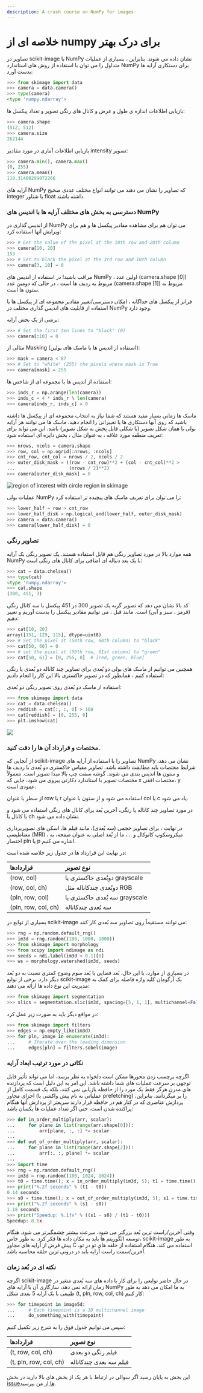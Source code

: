 ```yaml
---
description: A crash course on NumPy for images
---
```


# خلاصه ای از numpy برای درک بهتر

تصاویر در scikit-image با NumPy نشان داده می شوند. بنابراین ، بسیاری از عملیات متداول را می توان با استفاده از روش های استاندارد NumPy برای دستکاری آرایه ها بدست آورد:

```python
>>> from skimage import data
>>> camera = data.camera()
>>> type(camera)
<type 'numpy.ndarray'>
```

بازیابی اطلاعات اندازه ی طول و عرض و کانال های رنگی تصویر و تعداد پیکسل ها:

```python
>>> camera.shape
(512, 512)
>>> camera.size
262144
```

بازیابی اطلاعات آماری در مورد مقادیر intensity تصویر:

```python
>>> camera.min(), camera.max()
(0, 255)
>>> camera.mean()
118.31400299072266
```

آرایه های NumPy که تصاویر را نشان می دهند می توانند انواع مختلف عددی صحیح integer یا شناور float داشته باشند.



### دسترسی به بخش های مختلف آرایه ها با اندیس های NumPy

از اندیس گذاری در NumPy می توان هم برای مشاهده مقادیر پیکسل ها و هم برای ویرایش آنها استفاده کرد:

```python
>>> # Get the value of the pixel at the 10th row and 20th column
>>> camera[10, 20]
153
>>> # Set to black the pixel at the 3rd row and 10th column
>>> camera[3, 10] = 0
```

مراقب باشید! در استفاده از اندیس های NumPy ، اولین عدد \(camera.shape \[0\]\) مربوط به ردیف ها است ، در حالی که دومین عدد \(camera.shape \[1\]\) مربوط به ستون ها است.

فراتر از پیکسل های جداگانه ، امکان دسترسی/تغییر مقادیر مجموعه ای از پیکسل ها با استفاده از قابلیت های اندیس گذاری مختلف در NumPy وجود دارد.

برشی از یک بخش آرایه:

```python
>>> # Set the first ten lines to "black" (0)
>>> camera[:10] = 0
```

مثالی از Masking \(استفاده از اندیس ها با ماسک های بولین\):

```python
>>> mask = camera < 87
>>> # Set to "white" (255) the pixels where mask is True
>>> camera[mask] = 255
```

استفاده از اندیس ها با مجموعه ای از شاخص ها:

```python
>>> inds_r = np.arange(len(camera))
>>> inds_c = 4 * inds_r % len(camera)
>>> camera[inds_r, inds_c] = 0
```

ماسک ها زمانی بسیار مفید هستند که شما نیاز به انتخاب مجموعه ای از پیکسل ها داشته باشید که روی آنها دستکاری ها یا تغییراتی را انجام دهید. ماسک ها می توانند هر آرایه بولی با همان شکل تصویر \(یا شکلی قابل پخش به شکل تصویر\) باشد. این می تواند برای تعریف منطقه مورد علاقه ، به عنوان مثال ، بخش دایره ای استفاده شود:

```python
>>> nrows, ncols = camera.shape
>>> row, col = np.ogrid[:nrows, :ncols]
>>> cnt_row, cnt_col = nrows / 2, ncols / 2
>>> outer_disk_mask = ((row - cnt_row)**2 + (col - cnt_col)**2 >
...                    (nrows / 2)**2)
>>> camera[outer_disk_mask] = 0
```

![ region of interest with circle region in skimage](.gitbook/assets/sphx_glr_plot_camera_numpy_001.png)

عملیات بولی NumPy را می توان برای تعریف ماسک های پیچیده تر استفاده کرد:

```python
>>> lower_half = row > cnt_row
>>> lower_half_disk = np.logical_and(lower_half, outer_disk_mask)
>>> camera = data.camera()
>>> camera[lower_half_disk] = 0
```



### تصاویر رنگی

همه موارد بالا در مورد تصاویر رنگی هم قابل استفاده هستند. یک تصویر رنگی یک آرایه NumPy با یک بعد دنباله ای اضافی برای کانال های رنگی است:

```python
>>> cat = data.chelsea()
>>> type(cat)
<type 'numpy.ndarray'>
>>> cat.shape
(300, 451, 3)
```

کد بالا نشان می دهد که تصویر گربه یک تصویر 300 در 451 پیکسل با سه کانال رنگی \(قرمز ، سبز و آبی\) است. مانند قبل ، می توانیم مقادیر پیکسل را بدست آوریم و تغییر دهیم:

```python
>>> cat[10, 20]
array([151, 129, 115], dtype=uint8)
>>> # Set the pixel at (50th row, 60th column) to "black"
>>> cat[50, 60] = 0
>>> # set the pixel at (50th row, 61st column) to "green"
>>> cat[50, 61] = [0, 255, 0]  # [red, green, blue]
```

همچنین می توانیم از ماسک های بولی دو بُعدی برای تصاویر چند کاناله دو بُعدی یا رنگی استفاده کنیم ، همانطور که در تصویر خاکستری بالا این کار را انجام دادیم:

استفاده از ماسک دو بُعدی روی تصویر رنگی دو بُعدی:

```python
>>> from skimage import data
>>> cat = data.chelsea()
>>> reddish = cat[:, :, 0] > 160
>>> cat[reddish] = [0, 255, 0]
>>> plt.imshow(cat)
```

![](.gitbook/assets/numpy_images-1.png)



### مختصات و قرارداد آن ها را دقت کنید.

از آنجایی که scikit-image تصاویر را با استفاده از آرایه های NumPy نشان می دهد، شرایط مختصات باید مطابقت داشته باشد. تصاویر مقیاس خاکستری دو بُعدی با ردیف ها و ستون ها اندیس بندی می شوند. گوشه سمت چپ بالا مبدا تصویر است. معمولاً مختصات تصویر با استاندارد دکارتی پیروی می شود، جایی که x مختصات افقی، y عمودی است.

از سطر با عنوان row یا r استفاده می شود و از ستون با عنوان col یا c یاد می شود.

در مورد تصاویر چند کاناله یا رنگی، آخرین بُعد برای کانال های رنگی استفاده می شود و با کانال یا ch نشان داده می شود.

در نهایت ، برای تصاویر حجمی \(سه بُعدی\)، مانند فیلم ها، اسکن های تصویربرداری مغناطیسی \(MRI\) ، میکروسکوپ کانوکال و ...، ما از بُعد اصلی به عنوان صفحه، به اختصار pln یا p اشاره می کنیم.

در نهایت این قرارداد ها در جدول زیر خلاصه شده است:

| قراردادها | نوع تصویر |
| :--- | :--- |
| \(row, col\) | دوبُعدی خاکستری یا grayscale |
| \(row, col, ch\) | دوبُعدی چندکاناله مثل RGB |
| \(pln, row, col\) | سه بُعدی خاکستری یا grayscale |
| \(pln, row, col, ch\) | سه بُعدی چندکاناله |

بسیاری از توابع در scikit-image می توانند مستقیماً روی تصاویر سه بُعدی کار کنند:

```python
>>> rng = np.random.default_rng()
>>> im3d = rng.random((100, 1000, 1000))
>>> from skimage import morphology
>>> from scipy import ndimage as ndi
>>> seeds = ndi.label(im3d < 0.1)[0]
>>> ws = morphology.watershed(im3d, seeds)
```

در بسیاری از موارد، با این حال، بُعد فضایی یا بُعد سوم وضوح کمتری نسبت به دو بُعد دیگر دارد. برخی از توابع scikit-image یک آرگومان کلید واژه فاصله برای کمک به مدیریت این نوع داده ها ارائه می دهند:

```python
>>> from skimage import segmentation
>>> slics = segmentation.slic(im3d, spacing=[5, 1, 1], multichannel=False)
```

در مواقع دیگر باید به صورت زیر عمل کرد:

```python
>>> from skimage import filters
>>> edges = np.empty_like(im3d)
>>> for pln, image in enumerate(im3d):
...     # Iterate over the leading dimension
...     edges[pln] = filters.sobel(image)
```



### نکاتی در مورد ترتیب ابعاد آرایه

اگرچه برچسب زدن محورها ممکن است دلخواه به نظر برسد، اما می تواند تأثیر قابل توجهی بر سرعت عملیات های شما داشته باشد. این امر به این دلیل است که پردازنده های مدرن هرگز فقط یک مورد را از حافظه بازیابی نمی کنند، بلکه یک قسمت کامل از اجزای مجاور \(عملیاتی به نام پیش واکشی یا prefetching\) را بر میگردانند. بنابراین، پردازش عناصری که در کنار هم در حافظه قرار دارند سریعتر از پردازش آنها هنگام پراکنده شدن است، حتی اگر تعداد عملیات ها یکسان باشد:

```python
>>> def in_order_multiply(arr, scalar):
...     for plane in list(range(arr.shape[0])):
...         arr[plane, :, :] *= scalar
...
>>> def out_of_order_multiply(arr, scalar):
...     for plane in list(range(arr.shape[2])):
...         arr[:, :, plane] *= scalar
...
>>> import time
>>> rng = np.random.default_rng()
>>> im3d = rng.random((100, 1024, 1024))
>>> t0 = time.time(); x = in_order_multiply(im3d, 5); t1 = time.time()
>>> print("%.2f seconds" % (t1 - t0))  
0.14 seconds
>>> s0 = time.time(); x = out_of_order_multiply(im3d, 5); s1 = time.time()
>>> print("%.2f seconds" % (s1 - s0))  
1.18 seconds
>>> print("Speedup: %.1fx" % ((s1 - s0) / (t1 - t0)))  
Speedup: 8.6x
```

وقتی آخرین/راست ترین بُعد بزرگتر می شود، سرعت بیشتر چشمگیرتر می شود. هنگام توسعه الگوریتم ها باید به مکان داده ها فکر کرد. به طور خاص، scikit-image به طور پیش فرض از آرایه های مجاور C استفاده می کند. هنگام استفاده از حلقه های تو در تو، آخرین/سمت راست آرایه باید در درونی ترین حلقه محاسبه باشد.



### نکته ای در بُعد زمان

اگرچه scikit-image در حال حاضر توابعی را برای کار با داده های سه بُعدی متغیر در زمان ارائه نمی دهد، سازگاری آن با آرایه های NumPy به ما امکان می دهد به طور طبیعی با یک آرایه 5 بعدی شکل \(t, pln, row, col, ch\) کار کنیم:

```python
>>> for timepoint in image5d:  
...     # Each timepoint is a 3D multichannel image
...     do_something_with(timepoint)
```

سپس می توانیم جدول فوق را به شرح زیر تکمیل کنیم:

| قراردادها | نوع تصویر |
| :--- | :--- |
| \(t, row, col, ch\) | فیلم رنگی دو بعدی |
| \(t, pln, row, col, ch\) | فیلم سه بعدی چندکاناله |



این بخش به پایان رسید اگر سوالی در ارتباط با هر یک از بخش های بالا دارید در بخش [issueها ](https://github.com/amirshnll/skimage-persian-userguide/issues)از من بپرسید.

